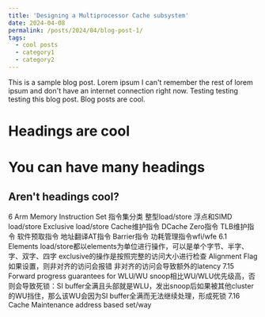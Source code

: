 ```yaml
---
title: 'Designing a Multiprocessor Cache subsystem'
date: 2024-04-08
permalink: /posts/2024/04/blog-post-1/
tags:
  - cool posts
  - category1
  - category2
---
```


This is a sample blog post. Lorem ipsum I can't remember the rest of lorem ipsum and don't have an internet connection right now. Testing testing testing this blog post. Blog posts are cool.

Headings are cool
======

You can have many headings
======

Aren't headings cool?
------

6 Arm Memory Instruction Set
	指令集分类
		整型load/store
		浮点和SIMD load/store
		Exclusive load/store
		Cache维护指令
		DCache Zero指令
		TLB维护指令
		软件预取指令
		地址翻译AT指令
		Barrier指令
		功耗管理指令wfi/wfe
	6.1 Elements
		load/store都以elements为单位进行操作，可以是单个字节、半字、字、双字、四字
		exclusive的操作是按照完整的访问大小进行检查
		Alignment Flag如果设置，则非对齐的访问会报错
		非对齐的访问会导致额外的latency
	7.15 Forward progress guarantees for WLU/WU
		snoop相比WU/WLU优先级高，否则会导致死锁：SI buffer全满且头部就是WLU，发出snoop后如果被其他cluster的WU挡住，那么该WU会因为SI buffer全满而无法继续处理，形成死锁
	7.16 Cache Maintenance
		address based
		set/way
